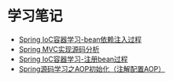 学习笔记
===================
* [Spring IoC容器学习-bean依赖注入过程](http://note.youdao.com/noteshare?id=624fcbfb38f6383cec0991ce83c19c5e&sub=65a892458538eeca03c4a2e3ab93a1e0)    
* [Spring MVC实现源码分析](http://note.youdao.com/noteshare?id=6b38408f9e21444057368247833a91c7&sub=CB214C822BF64A9BAE1B4DB2182D1799)
* [Spring IoC容器学习-注册bean过程](http://note.youdao.com/noteshareid=6a943413146a55b2cad180d247859d23&sub=9243CB8667FB4018A6D856B3D98292F5)
* [Spring源码学习之AOP初始化（注解配置AOP）](http://note.youdao.com/noteshare?id=0a13c6517a7706a255d326e452a27cd6&sub=44685A89C139470CAAE4A73267BA738C)
